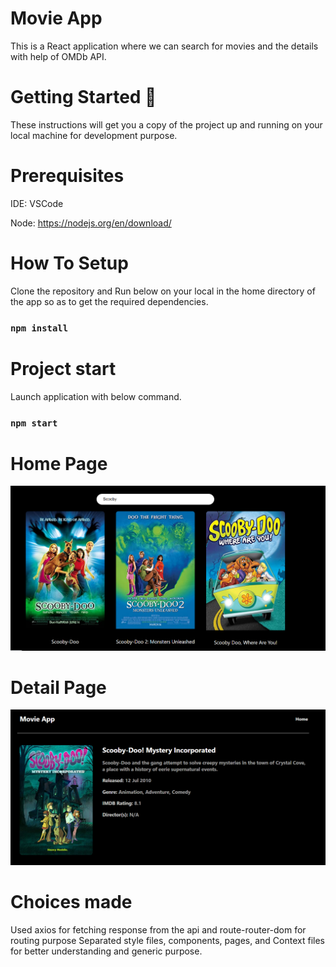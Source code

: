 # Movie App

This is a React application where we can search for movies and the details with help of OMDb API.

# Getting Started 🏁
These instructions will get you a copy of the project up and running on your local machine for development purpose.

# Prerequisites
IDE: VSCode 

Node: https://nodejs.org/en/download/ 

# How To Setup
Clone the repository and Run below on your local in the home directory of the app so as to get the required dependencies.
### `npm install`

# Project start
Launch application with below command.
### `npm start`

# Home Page

<p align="center">
  <img src="MovieSearch.PNG" alt="Movie Search"/>
</p>


# Detail Page

<p align="center">
  <img src="MovieDetails.PNG" alt="Detail"/>
</p>


# Choices made
Used axios for fetching response from the api and route-router-dom for routing purpose
Separated style files, components, pages, and Context files for better understanding and generic purpose.
